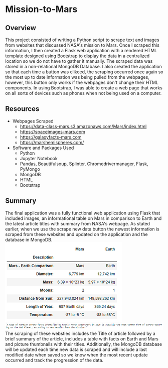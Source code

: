 # Mission-to-Mars
## Overview
This project consisted of writing a Python script to scrape text and images from websites that discussed NASA's mission to Mars. Once I scraped this information, I then created a Flask web application with a rendered HTML template designed using Bootstrap to display the data in a centralized location so we do not have to gather it manually. The scraped data was stored in a non-relational MongoDB Database. I also created the application so that each time a button was clikced, the scraping occurred once again so the most up to date information was being pulled from the webpages, however, this button only works if the webpages don't change their HTML components. In using Bootstrap, I was able to create a web page that works on all sorts of devices such as phones when not being used on a computer.
## Resources
- Webpages Scraped
  - https://data-class-mars.s3.amazonaws.com/Mars/index.html
  - https://spaceimages-mars.com
  - https://galaxyfacts-mars.com
  - https://marshemispheres.com/
- Software and Packages Used
  - Python
  - Jupyter Notebook
  - Pandas, Beautifulsoup, Splinter, Chromedrivermanager, Flask, PyMongo
  - MongoDB
  - HTML
  - Bootstrap
## Summary
The final application was a fully functional web application using Flask that included images, an informational table on Mars in comparison to Earth and the latest article titles with summary from NASA's webpage. As stated earlier, when  we use the scrape new data button the newest information is scraped from these websites and updated on the application and the database in MongoDB. 
![This is an image](https://github.com/weise142/Mission-to-Mars/blob/main/table%20Mars.PNG)
![This is an image](https://github.com/weise142/Mission-to-Mars/blob/main/Newest%20article.PNG)
The scraping of these websties includes the Title of article followed by a brief summary of the article, includes a table with facts on Earth and Mars and picture thumbnails with their titles. Additionally, the MongoDB database will be updated each time new data is scraped and will include a last modified date when saved so we know when the most recent update occurred and track the progression of the data.
